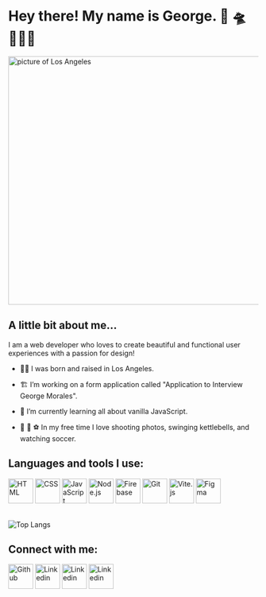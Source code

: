 # Hey there! My name is George. 👋 🛸 🧑🏻‍💻

<img src="https://github.com/user-attachments/assets/77a79b7d-33ab-47ab-a2a4-a9c0dd54abd9" alt="picture of Los Angeles" height="500" width="750">

## A little bit about me...
I am a web developer who loves to create beautiful and functional user experiences with a passion for design!

- 🌴🌞 I was born and raised in Los Angeles.

- 🏗️ I’m working on a form application called "Application to Interview George Morales".
  
- 🧠 I’m currently learning all about vanilla JavaScript. 

- 📸 🦾 ⚽ In my free time I love shooting photos, swinging kettlebells, and watching soccer.

## Languages and tools I use:

<a href="https://developer.mozilla.org/en-US/docs/Web/HTML" target="_blank">
  <img src="https://github.com/user-attachments/assets/2cf3aecc-376b-4b91-b3b7-c96701271fb1" alt="HTML" width="50" height="50"></a>
<a href="https://developer.mozilla.org/en-US/docs/Web/CSS" target="_blank">
  <img src="https://github.com/user-attachments/assets/29a924ac-ffc3-4003-87b4-8184dd8e6ee7" alt="CSS" width="50" height="50"></a>
<a href="https://developer.mozilla.org/en-US/docs/Web/JavaScript" target="_blank">
  <img src="https://github.com/user-attachments/assets/0b4ad827-b073-40ed-8788-11e8b29a1065" alt="JavaScript" width="50" height="50"></a>
<a href="https://nodejs.org/en" target="_blank">
  <img src="https://github.com/user-attachments/assets/fa44199b-2c15-4ce0-a462-142fa8bb9236" alt="Node.js" width="50" height="50"></a>  
<a href="https://firebase.google.com/" target="_blank">
  <img src="https://github.com/user-attachments/assets/9a78550d-6136-4bd0-acfb-0c1e885b9b17" alt="Firebase" width="50" height="50"></a>  
<a href="https://git-scm.com/" target="_blank">
  <img src="https://github.com/user-attachments/assets/78266827-a31b-4ab7-a55b-3c2e009bdb40" alt="Git" width="50" height="50"></a>  
<a href="https://vitejs.dev/" target="_blank">
  <img src="https://github.com/user-attachments/assets/25f8fd2c-f02c-4f40-905f-18c054207598" alt="Vite.js" width="50" height="50"></a> 
<a href="https://www.figma.com/" target="_blank">
  <img src="https://github.com/user-attachments/assets/e1618017-22ed-4cd2-8deb-9909a62a08c8" alt="Figma" width="50" height="50"></a>  
  
<div>&nbsp;</div>

  ![Top Langs](https://github-readme-stats.vercel.app/api/top-langs/?username=GeorgeMorales89&layout=compact)

## Connect with me: 
<a href="https://github.com/GeorgeMorales89" target="_blank">
  <img src="https://github.com/user-attachments/assets/4524f0f8-bd13-455c-8d7b-e68a5ab5e13a" alt="Github" width="50" height="50"></a>
<a href="https://www.linkedin.com/in/george-morales-developer/" target="_blank">
  <img src="https://github.com/user-attachments/assets/ffdfe79a-76a8-44f0-bbb8-7c3f4270904a" alt="Linkedin" width="50" height="50"></a>
<a href="https://x.com/GeorgeM_89" target="_blank">
  <img src="https://github.com/user-attachments/assets/46ea885a-7d76-4d76-b2f4-1b3e3e56910c" alt="Linkedin" width="50" height="50"></a>
<a href="https://www.instagram.com/georgemoralez/" target="_blank">
  <img src="https://github.com/user-attachments/assets/1bf7a892-3840-4146-99a5-560b9021f721" alt="Linkedin" width="50" height="50"></a>

